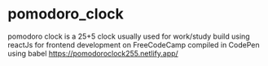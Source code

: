 # pomodoro_clock
pomodoro clock is a 25+5 clock usually used for work/study
build using reactJs for frontend development on FreeCodeCamp
compiled in CodePen using babel
https://pomodoroclock255.netlify.app/
